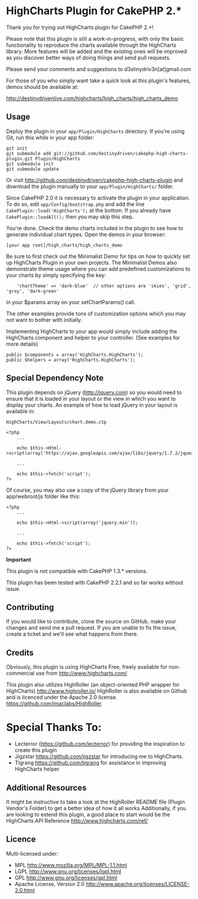 # HighCharts Plugin for CakePHP 2.* #

Thank you for trying out HighCharts plugin for CakePHP 2.*!

Please note that this plugin is still a work-in-progress, with only the basic
functionality to reproduce the charts available through the HighCharts library.
More features will be added and the existing ones will be improved as you discover better ways of doing things and send pull requests.

Please send your comments and suggestions to d3stinydriv3n[at]gmail.com

For those of you who simply want take a quick look at this plugin's features,  demos should be available at:

<http://destinydrivenlive.com/highcharts/high_charts/high_charts_demo>

## Usage ##

Deploy the plugin in your `app/Plugin/HighCharts` directory. If you're using
Git, run this while in your app folder:

	git init
	git submodule add git://github.com/destinydriven/cakephp-high-charts-plugin.git Plugin/HighCharts
	git submodule init
	git submodule update

Or visit <http://github.com/destinydriven/cakephp-high-charts-plugin>
and download the plugin manually to your `app/Plugin/HighCharts/` folder.

Since CakePHP 2.0 it is necessary to activate the plugin in your application. To do so,
edit `app/Config/bootstrap.php` and add the line `CakePlugin::load('HighCharts');` at the 
bottom. If you already have `CakePlugin::loadAll();` then you may skip this step.

You're done. Check the demo charts included in the plugin to see how to generate
individual chart types. Open the demos in your browser:

	[your app root]/high_charts/high_charts_demo
	
Be sure to first check out the Minimalist Demo for tips on how to quickly set up HighCharts Plugin in your own projects.
The Minimalist Demos also demonstrate theme usage where you can add predefined customizations to your charts by simply
specifying the key:

        'chartTheme' => 'dark-blue'  // other options are 'skies', 'grid', 'gray', 'dark-green'

in your $params array on your setChartParams() call.

The other examples provide tons of customization options which you may not want to bother with initially.

Implementing HighCharts to your app would simply include adding the HighCharts component and helper to your controller. (See examples for more details)

	public $components = array('HighCharts.HighCharts');
	public $helpers = array('HighCharts.HighCharts');
	
## Special Dependency Note ##

This plugin depends on jQuery (<http://jquery.com>) so you would need to ensure that it is loaded in your layout or the
view in which you want to display your charts. An example of how to load jQuery in your layout is available in:
	
	HighCharts/View/Layouts/chart.demo.ctp

	<?php
		...
		
		echo $this->Html->script(array('https://ajax.googleapis.com/ajax/libs/jquery/1.7.2/jquery.min.js'));

		...

		echo $this->fetch('script');
	?>

Of course, you may also use a copy of the jQuery library from your app/webroot/js folder like this:

	<?php
		...
		
		echo $this->Html->script(array('jquery.min'));

		...

		echo $this->fetch('script');
	?>

**Important**

This plugin is not compatible with CakePHP 1.3.* versions. 

This plugin has been tested with CakePHP 2.2.1 and so far works without issue.


## Contributing ##

If you would like to contribute, clone the source on GitHub, make your changes and send me a pull request.
If you are unable to fix the issue, create a ticket and we'll see what happens from there.

## Credits ##

Obviously, this plugin is using HighCharts Free, freely available for non-commercial use from
<http://www.highcharts.com/>
 
This plugin also utilizes HighRoller (an object-oriented PHP wrapper for HighCharts)
<http://www.highroller.io/>
HighRoller is also available on Github and is licenced under  the Apache 2.0 license.
<https://github.com/jmaclabs/HighRoller>

# Special Thanks To: #

* Lecterror (<https://github.com/lecterror>) for providing the inspiration to create this plugin
* Jigzstar <https://github.com/jigzstar> for introducing me to HighCharts.
* Tigrang <https://github.com/tigrang> for assistance in improving HighCharts helper


## Additional Resources ##
It might be instructive to take a look at the HighRoller README file (Plugin Vendor's Folder) to get a better idea of how it all works
Additionally, if you are looking to extend this plugin, a good place to start would be the HighCharts API Reference
<http://www.highcharts.com/ref/>

## Licence ##

Multi-licensed under:

* MPL <http://www.mozilla.org/MPL/MPL-1.1.html>
* LGPL <http://www.gnu.org/licenses/lgpl.html>
* GPL <http://www.gnu.org/licenses/gpl.html>
* Apache License, Version 2.0 <http://www.apache.org/licenses/LICENSE-2.0.html>

